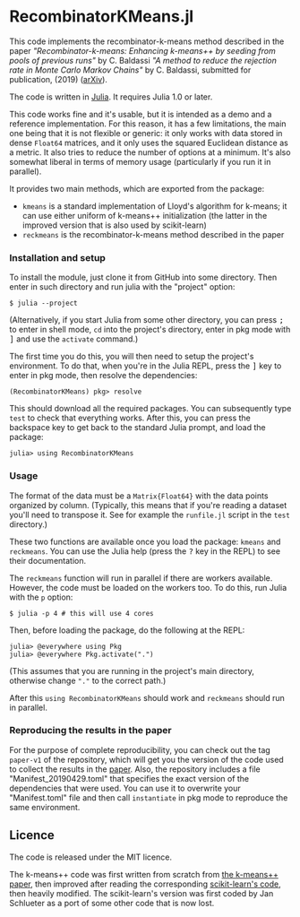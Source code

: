 # RecombinatorKMeans.jl

This code implements the recombinator-k-means method described in the paper
*"Recombinator-k-means: Enhancing k-means++ by seeding from pools of previous runs"* by C. Baldassi
*"A method to reduce the rejection rate in Monte Carlo Markov Chains"* by C. Baldassi,
submitted for publication, (2019) ([arXiv][RKMarXiv]).

The code is written in [Julia]. It requires Julia 1.0 or later.

This code works fine and it's usable, but it is intended as a demo and a reference implementation.
For this reason, it has a few limitations, the main one being that it is not flexible or generic:
it only works with data stored in dense `Float64` matrices, and it only uses the squared Euclidean
distance as a metric. It also tries to reduce the number of options at a minimum. It's also
somewhat liberal in terms of memory usage (particularly if you run it in parallel).

It provides two main methods, which are exported from the package:

* `kmeans` is a standard implementation of Lloyd's algorithm for k-means; it can use either uniform
  of k-means++ initialization (the latter in the improved version that is also used by scikit-learn)
* `reckmeans` is the recombinator-k-means method described in the paper

### Installation and setup

To install the module, just clone it from GitHub into some directory. Then enter in such directory
and run julia with the "project" option:

```
$ julia --project
```

(Alternatively, if you start Julia from some other directory, you can press <kbd>;</kbd> to enter
in shell mode, `cd` into the project's directory, enter in pkg mode with <kbd>]</kbd> and use the
`activate` command.)

The first time you do this, you will then need to setup the project's environment. To do that,
when you're in the Julia REPL, press the <kbd>]</kbd> key to enter in pkg mode, then resolve the
dependencies:

```
(RecombinatorKMeans) pkg> resolve
```

This should download all the required packages. You can subsequently type `test` to check that
everything works. After this, you can press the backspace key to get back to the standard Julia
prompt, and load the package:

```
julia> using RecombinatorKMeans
```

### Usage

The format of the data must be a `Matrix{Float64}` with the data points organized by column.
(Typically, this means that if you're reading a dataset you'll need to transpose it. See for
example the `runfile.jl` script in the `test` directory.)

These two functions are available once you load the package: `kmeans` and `reckmeans`. You
can use the Julia help (press the <kbd>?</kbd> key in the REPL) to see their documentation.

The `reckmeans` function will run in parallel if there are workers available. However, the code
must be loaded on the workers too. To do this, run Julia with the `p` option:

```
$ julia -p 4 # this will use 4 cores
```

Then, before loading the package, do the following at the REPL:

```
julia> @everywhere using Pkg
julia> @everywhere Pkg.activate(".")
```

(This assumes that you are running in the project's main directory, otherwise change `"."` to
the correct path.)

After this `using RecombinatorKMeans` should work and `reckmeans` should run in parallel.

### Reproducing the results in the paper

For the purpose of complete reproducibility, you can check out the tag `paper-v1` of the repository,
which will get you the version of the code used to collect the results in the [paper][RKMarXiv].
Also, the repository includes a file "Manifest_20190429.toml" that specifies the exact version of the
dependencies that were used. You can use it to overwrite your "Manifest.toml" file and then call
`instantiate` in pkg mode to reproduce the same environment.

## Licence

The code is released under the MIT licence.

The k-means++ code was first written from scratch from [the k-means++ paper][km++], then improved after reading
the corresponding [scikit-learn's code][sklearnkmeans], then heavily modified.
The scikit-learn's version was first coded by Jan Schlueter as a port of some other code that is now lost.

[Julia]: https://julialang.org
[RKMarXiv]: https://arxiv.org/abs/1905.00531
[km++]: https://scholar.google.com/scholar?cluster=16794944444927209316
[sklearnkmeans]: https://github.com/scikit-learn/scikit-learn/blob/master/sklearn/cluster/k_means_.py
